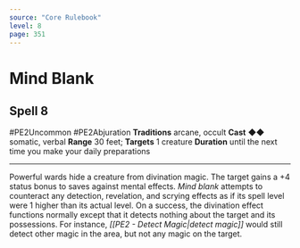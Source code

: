 ```yaml
---
source: "Core Rulebook"
level: 8
page: 351
---
```


# Mind Blank
## Spell 8
#PE2Uncommon #PE2Abjuration 
**Traditions** arcane, occult
**Cast** ◆◆ somatic, verbal
**Range** 30 feet; **Targets** 1 creature
**Duration** until the next time you make your daily preparations

-----
Powerful wards hide a creature from divination magic. The target gains a +4 status bonus to saves against mental effects. *Mind blank* attempts to counteract any detection, revelation, and scrying effects as if its spell level were 1 higher than its actual level. On a success, the divination effect functions normally except that it detects nothing about the target and its possessions. For instance, *[[PE2 - Detect Magic|detect magic]]* would still detect other magic in the area, but not any magic on the target.